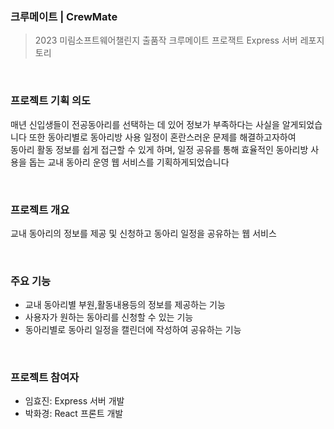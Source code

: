 ### 크루메이트 | CrewMate
> 2023 미림소프트웨어챌린지 출품작 크루메이트 프로잭트 Express 서버 레포지토리
<br>

### 프로젝트 기획 의도
매년 신입생들이 전공동아리를 선택하는 데 있어 정보가 부족하다는 사실을 알게되었습니다
또한 동아리별로 동아리방 사용 일정이 혼란스러운 문제를 해결하고자하여  
동아리 활동 정보를 쉽게 접근할 수 있게 하며, 일정 공유를 통해 효율적인 동아리방 사용을 돕는 
교내 동아리 운영 웹 서비스를 기획하게되었습니다

<br>

### 프로젝트 개요
교내 동아리의 정보를 제공 및 신청하고 동아리 일정을 공유하는 웹 서비스

<br>

### 주요 기능
- 교내 동아리별 부원,활동내용등의 정보를 제공하는 기능
- 사용자가 원하는 동아리를 신청할 수 있는 기능
- 동아리별로 동아리 일정을 캘린더에 작성하여 공유하는 기능

<br>

### 프로젝트 참여자 
- 임효진: Express 서버 개발
- 박화경: React 프론트 개발

